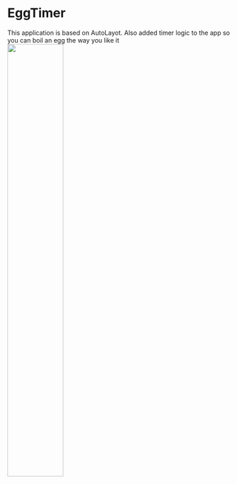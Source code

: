 # EggTimer
This application is based on AutoLayot. Also added timer logic to the app so you can boil an egg the way you like it
<br>
<img src="https://user-images.githubusercontent.com/122404100/219322872-8413df72-72a2-4f59-a71f-194971a7da7c.png" width="50%">
